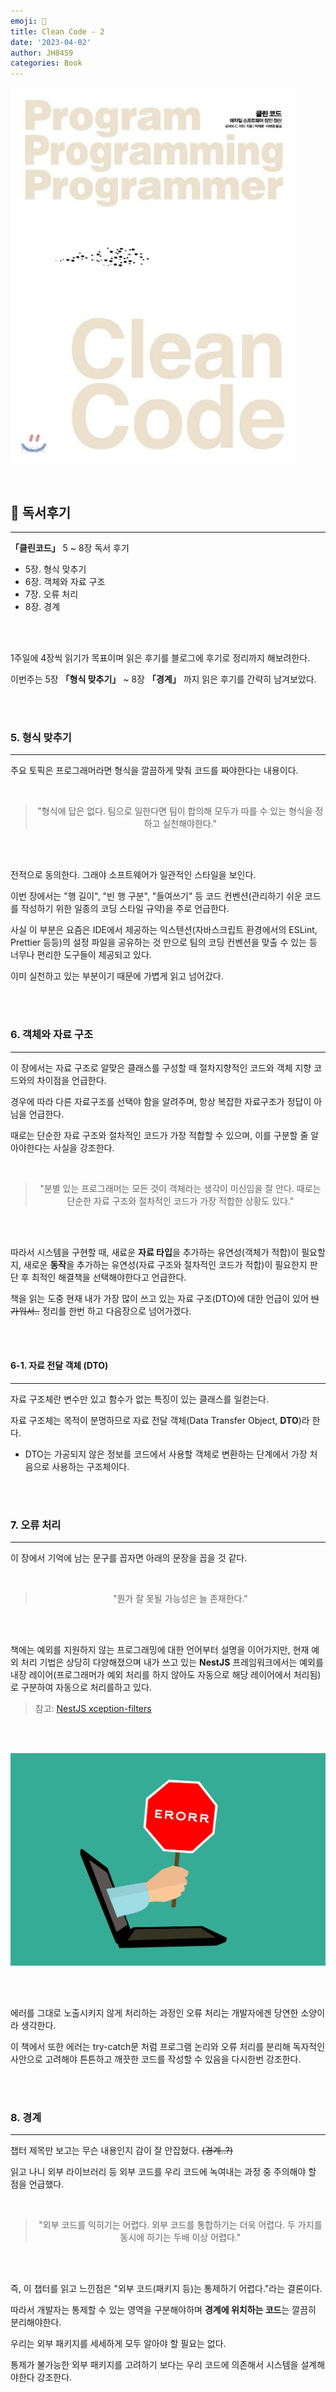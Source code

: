 ```yaml
---
emoji: 📖
title: Clean Code - 2
date: '2023-04-02'
author: JH8459
categories: Book
---
```


![book.jpeg](book.jpeg)

<br>

## 📓 독서후기

---

**「클린코드」** 5 ~ 8장 독서 후기

- 5장. 형식 맞추기
- 6장. 객체와 자료 구조
- 7장. 오류 처리
- 8장. 경계

<br>
<br>

1주일에 4장씩 읽기가 목표이며 읽은 후기를 블로그에 후기로 정리까지 해보려한다.

이번주는 5장 **「형식 맞추기」** ~ 8장 **「경계」** 까지 읽은 후기를 간략히 남겨보았다.

<br>
<br>

### 5. 형식 맞추기

---

주요 토픽은 프로그래머라면 형식을 깔끔하게 맞춰 코드를 짜야한다는 내용이다.

<br>

> <center>"형식에 답은 없다. 팀으로 일한다면 팀이 합의해 모두가 따를 수 있는 형식을 정하고 실천해야한다."</center>

<br>
<br>

전적으로 동의한다. 그래야 소프트웨어가 일관적인 스타일을 보인다.

이번 장에서는 "행 길이", "빈 행 구분", "들여쓰기" 등 코드 컨벤션(관리하기 쉬운 코드를 작성하기 위한 일종의 코딩 스타일 규약)을 주로 언급한다.

사실 이 부분은 요즘은 IDE에서 제공하는 익스텐션(자바스크립트 환경에서의 ESLint, Prettier 등등)의 설정 파일을 공유하는 것 만으로 팀의 코딩 컨벤션을 맞출 수 있는 등 너무나 편리한 도구들이 제공되고 있다.

이미 실천하고 있는 부분이기 때문에 가볍게 읽고 넘어갔다.

<br>
<br>

### 6. 객체와 자료 구조

---

이 장에서는 자료 구조로 알맞은 클래스를 구성할 때 절차지향적인 코드와 객체 지향 코드와의 차이점을 언급한다.

경우에 따라 다른 자료구조를 선택야 함을 알려주며, 항상 복잡한 자료구조가 정답이 아님을 언급한다.

때로는 단순한 자료 구조와 절차적인 코드가 가장 적합할 수 있으며, 이를 구분할 줄 알아야한다는 사실을 강조한다.

<br>

> <center>"분별 있는 프로그래머는 모든 것이 객체라는 생각이 미신임을 잘 안다. 때로는 단순한 자료 구조와 절차적인 코드가 가장 적합한 상황도 있다."</center>

<br>
<br>

따라서 시스템을 구현할 때, 새료운 **자료 타입**을 추가하는 유연성(객체가 적합)이 필요할 지, 새로운 **동작**을 추가하는 유연성(자료 구조와 절차적인 코드가 적합)이 필요한지 판단 후 최적인 해결책을 선택해야한다고 언급한다.

책을 읽는 도중 현재 내가 가장 많이 쓰고 있는 자료 구조(DTO)에 대한 언급이 있어 ~~반가워서..~~ 정리를 한번 하고 다음장으로 넘어가겠다.

<br>
<br>

#### 6-1. 자료 전달 객체 (DTO)

---

자료 구조체란 변수만 있고 함수가 없는 특징이 있는 클래스를 일컫는다.

자료 구조체는 목적이 분명하므로 자료 전달 객체(Data Transfer Object, **DTO**)라 한다.

- DTO는 가공되지 않은 정보를 코드에서 사용할 객체로 변환하는 단계에서 가장 처음으로 사용하는 구조체이다.

<br>
<br>

### 7. 오류 처리

---

이 장에서 기억에 남는 문구를 꼽자면 아래의 문장을 꼽을 것 같다.

<br>

> <center>"뭔가 잘 못될 가능성은 늘 존재한다."</center>

<br>
<br>

책에는 예외를 지원하지 않는 프로그래밍에 대한 언어부터 설명을 이어가지만, 현재 예외 처리 기법은 상당히 다양해졌으며 내가 쓰고 있는 **NestJS** 프레임워크에서는 예외를 내장 레이어(프로그래머가 예외 처리를 하지 않아도 자동으로 해당 레이어에서 처리됨)로 구분하여 자동으로 처리를하고 있다.

> 참고: <a href="https://docs.nestjs.com/exception-filters" target="_blank">NestJS xception-filters</a>

<br>
<br>

![error.jpeg](error.jpeg)

<br>
<br>

에러를 그대로 노출시키지 않게 처리하는 과정인 오류 처리는 개발자에겐 당연한 소양이라 생각한다.

이 책에서 또한 에러는 try-catch문 처럼 프로그램 논리와 오류 처리를 분리해 독자적인 사안으로 고려해야 튼튼하고 깨끗한 코드를 작성할 수 있음을 다시한번 강조한다.

<br>
<br>

### 8. 경계

---

챕터 제목만 보고는 무슨 내용인지 감이 잘 안잡혔다. ~~(경계..?)~~

읽고 나니 외부 라이브러리 등 외부 코드를 우리 코드에 녹여내는 과정 중 주의해야 할 점을 언급했다.

<br>

> <center>"외부 코드를 익히기는 어렵다. 외부 코드를 통합하기는 더욱 어렵다. 두 가지를 동시에 하기는 두배 이상 어렵다."</center>

<br>
<br>

즉, 이 챕터를 읽고 느낀점은 "외부 코드(패키지 등)는 통제하기 어렵다."라는 결론이다.

따라서 개발자는 통제할 수 있는 영역을 구분해야하며 **경계에 위치하는 코드**는 깔끔히 분리해야한다.

우리는 외부 패키지를 세세하게 모두 알아야 할 필요는 없다.

통제가 불가능한 외부 패키지를 고려하기 보다는 우리 코드에 의존해서 시스템을 설계해야한다 강조한다.

<br>
<br>

```toc

```
